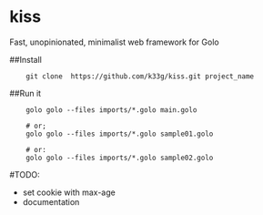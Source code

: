 kiss
====

Fast, unopinionated, minimalist web framework for Golo 


##Install

        git clone  https://github.com/k33g/kiss.git project_name

##Run it

        golo golo --files imports/*.golo main.golo

        # or;
        golo golo --files imports/*.golo sample01.golo

        # or:
        golo golo --files imports/*.golo sample02.golo

#TODO:

- set cookie with max-age
- documentation

